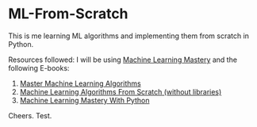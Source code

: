 # ML-From-Scratch
This is me learning ML algorithms and implementing them from scratch in Python.

Resources followed:
I will be using [Machine Learning Mastery](https://machinelearningmastery.com/) and the following E-books:
1) [Master Machine Learning Algorithms](https://machinelearningmastery.com/master-machine-learning-algorithms/)
2) [Machine Learning Algorithms From Scratch (without libraries)](https://machinelearningmastery.com/machine-learning-algorithms-from-scratch/)
3) [Machine Learning Mastery With Python](https://machinelearningmastery.com/machine-learning-with-python/)

Cheers. Test.
